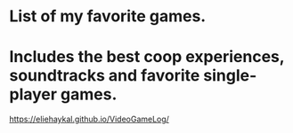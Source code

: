 # List of my favorite games. 
# Includes the best coop experiences, soundtracks and favorite single-player games.
https://eliehaykal.github.io/VideoGameLog/

